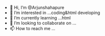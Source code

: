 - 👋 Hi, I’m @Arjunshahapure
- 👀 I’m interested in ...coding&html developing
- 🌱 I’m currently learning ...html
- 💞️ I’m looking to collaborate on ...
- 📫 How to reach me ...

<!---
Arjunshahapure/Arjunshahapure is a ✨ special ✨ repository because its `README.md` (this file) appears on your GitHub profile.
You can click the Preview link to take a look at your changes.
--->
